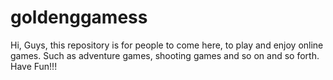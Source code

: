# goldenggamess
Hi, Guys, this repository is for people to come here, to play and enjoy online games. Such as adventure games, shooting games and so on and so forth. Have Fun!!!
